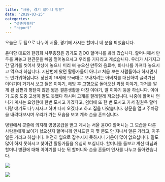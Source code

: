 ```yaml
---
title: "서울, 경기 할머니 방문"
date: "2019-03-25"
categories: 
  - "생존자복지"
  - "report"
---
```


오늘은 두 팀으로 나누어 서울, 경기에 사시는 할머니 네 분을 뵈었습니다.

윤미향 대표와 한경희 사무총장은 경기도 김OO 할머니를 뵈러 갔습니다. 할머니께서 만두를 쪄놓고 현관문을 빼꼼 열어놓으시고 우리를 기다리고 계셨습니다. 우리가 사가지고 간 딸기를 씻어서 찻상에 놓으니 미리 쪄 놓으신 만두와 음료수, 바나나를 가져다 놓으시고 먹으라 하십니다. 지난번에 왔던 활동가들이 아니고 처음 보는 사람들이라 하시면서도 반가워하십니다. 당신이 16세에 보국대로 보내지려는 아버지를 대신하여 끌려가신 이야기며 거기서 보고 들은 이야기, 해방 후 고향으로 돌아오신 과정 이야기, 과거를 알게 된 남편과 평탄지 않은 짧은 결혼생활을 마친 이야기, 딸 이야기 등을 하십니다. 이야기 도중 도중 고생이 말도 못했다 하시며 고개를 절레절레 저으십니다. 나중에 할머니 언니가 계시는 요양원에 한번 모시고 가겠다고, 쉼터에 또 한 번 모시고 가서 길원옥 할머니랑 얘기도 나누시자고 하며 다시 오겠다고 하고 집을 나왔습니다. 창문을 열고 주차장을 내려다보시며 우리가 가는 모습을 보고 계속 손을 흔드십니다.

병원에서 콧줄에 의지해 영양공급을 받고 계시는 서울 윤OO 할머니는 그 모습을 다른 사람들에게 보이기 싫으신지 할머니께 인사드린 지 몇 분도 안 지나서 얼른 가라고, 자꾸 얼른 가라고 하십니다. 여전히 입으로 잡수시지 못하시니 기운이 많이 없으십니다. 말도 많이 하지 못하시고 찾아간 활동가들을 유심히 보십니다. 할머니를 돌보고 계신 따님과 할머니 병환에 대해 이야기를 나눈 뒤 할머니와 손을 흔들며 인사를 나누고 돌아왔습니다.

![](https://r2.womenandwar.net/2019/03/photo_2019-03-25_15-37-05-300x225.jpg)

![](https://r2.womenandwar.net/2019/03/photo_2019-03-25_15-37-19-225x300.jpg)
